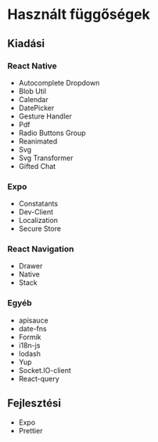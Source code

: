 # Használt függőségek

## Kiadási

### React Native
- Autocomplete Dropdown
- Blob Util
- Calendar
- DatePicker
- Gesture Handler
- Pdf
- Radio Buttons Group
- Reanimated
- Svg
- Svg Transformer
- Gifted Chat

### Expo
- Constatants
- Dev-Client
- Localization
- Secure Store

### React Navigation
- Drawer
- Native
- Stack

### Egyéb
- apisauce
- date-fns
- Formik
- i18n-js
- lodash
- Yup
- Socket.IO-client
- React-query

## Fejlesztési
- Expo
- Prettier
